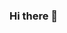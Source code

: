 ### Hi there 👋

<!--
**alfiyanaj/alfiyanaj** is a ✨ _special_ ✨ repository because its `README.md` (this file) appears on your GitHub profile.

Here are some ideas to get you started:

- 🔭 I’m currently working on web development project
- 🌱 I’m currently learning node js
- 👯 I’m looking to collaborate on project which is related to the frontend
- 🤔 I’m looking for help with 
- 💬 Ask me about frontend development 
- 📫 How to reach me: alfiyanajqureshi@gmail.com
- 😄 Pronouns: she/her

-->

